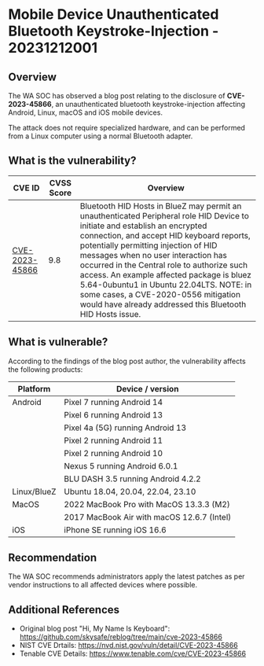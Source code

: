 # Mobile Device Unauthenticated Bluetooth Keystroke-Injection - 20231212001

## Overview

The WA SOC has observed a blog post relating to the disclosure of **CVE-2023-45866**, an unauthenticated bluetooth keystroke-injection affecting Android, Linux, macOS and iOS mobile devices.

The attack does not require specialized hardware, and can be performed from a Linux computer using a normal Bluetooth adapter.

## What is the vulnerability?

| CVE ID                                                            | CVSS Score | Overview                                                                                                                                                                                                                                                                                                                                                                                                                                                                                           |
| ----------------------------------------------------------------- | ---------- | -------------------------------------------------------------------------------------------------------------------------------------------------------------------------------------------------------------------------------------------------------------------------------------------------------------------------------------------------------------------------------------------------------------------------------------------------------------------------------------------------- |
| [CVE-2023-45866](https://nvd.nist.gov/vuln/detail/CVE-2023-45866) | 9.8        | Bluetooth HID Hosts in BlueZ may permit an unauthenticated Peripheral role HID Device to initiate and establish an encrypted connection, and accept HID keyboard reports, potentially permitting injection of HID messages when no user interaction has occurred in the Central role to authorize such access. An example affected package is bluez 5.64-0ubuntu1 in Ubuntu 22.04LTS. NOTE: in some cases, a CVE-2020-0556 mitigation would have already addressed this Bluetooth HID Hosts issue. |

## What is vulnerable?

According to the findings of the blog post author, the vulnerability affects the following products:

| Platform    | Device / version                           |
| ----------- | ------------------------------------------ |
| Android     | Pixel 7 running Android 14                 |
|             | Pixel 6 running Android 13                 |
|             | Pixel 4a (5G) running Android 13           |
|             | Pixel 2 running Android 11                 |
|             | Pixel 2 running Android 10                 |
|             | Nexus 5 running Android 6.0.1              |
|             | BLU DASH 3.5 running Android 4.2.2         |
| Linux/BlueZ | Ubuntu 18.04, 20.04, 22.04, 23.10          |
| MacOS       | 2022 MacBook Pro with MacOS 13.3.3 (M2)    |
|             | 2017 MacBook Air with macOS 12.6.7 (Intel) |
| iOS         | iPhone SE running iOS 16.6                 |

## Recommendation

The WA SOC recommends administrators apply the latest patches as per vendor instructions to all affected devices where possible.

## Additional References

- Original blog post "Hi, My Name Is Keyboard": <https://github.com/skysafe/reblog/tree/main/cve-2023-45866>
- NIST CVE Drtails: <https://nvd.nist.gov/vuln/detail/CVE-2023-45866>
- Tenable CVE Details: <https://www.tenable.com/cve/CVE-2023-45866>
